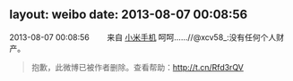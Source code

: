layout: weibo
date: 2013-08-07 00:08:56
---
2013-08-07 00:08:56  &nbsp;&nbsp;&nbsp;&nbsp;&nbsp;&nbsp; 来自 <a href="http://app.weibo.com/t/feed/22zMnn" rel="nofollow">小米手机</a>
呵呵……//@xcv58_:没有任何个人财产。
>  抱歉，此微博已被作者删除。查看帮助：http://t.cn/Rfd3rQV
